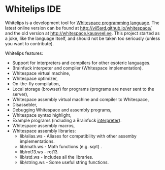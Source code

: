 # Whitelips IDE

Whitelips is a development tool for [Whitespace programming language](http://compsoc.dur.ac.uk/whitespace/).
The latest online version can be found at http://vii5ard.github.io/whitespace/ and the old version at http://whitespace.kauaveel.ee. This project started as a joke, like the language
Itself, and should not be taken too seriously (unless you want to contribute).


Whitelips features:
* Support for interpreters and compilers for other esoteric languages.
* Brainfuck interpeter and compiler (Whitespace implementation).
* Whitespace virtual machine,
* Whitespace optimizer,
* On-the-fly compilation,
* Local storage (browser) for programs (programs are never sent to the server),
* Whitespace assembly virtual machine and compiler to Whitespace,
* Disassebler,
* Debugging Whitespace and assembly programs,
* Whitespace syntax highlight,
* Example programs (including a Brainfuck [interpreter](https://github.com/vii5ard/brainfuck-whitespace)).
* Whitespace assembly macros,
* Whitespace assembly libraries:
  - lib/alias.ws - Aliases for compatibility with other assemby implementations.
  - lib/math.ws - Math functions (e.g. sqrt) .
  - lib/rot13.ws - rot13.
  - lib/std.ws - Includes all the libraries.
  - lib/string.ws - Some useful string functions.

